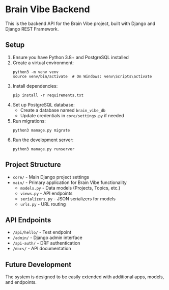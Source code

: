 # Brain Vibe Backend

This is the backend API for the Brain Vibe project, built with Django and Django REST Framework.

## Setup

1. Ensure you have Python 3.8+ and PostgreSQL installed
2. Create a virtual environment:
   ```
   python3 -m venv venv
   source venv/bin/activate  # On Windows: venv\Scripts\activate
   ```
3. Install dependencies:
   ```
   pip install -r requirements.txt
   ```
4. Set up PostgreSQL database:
   - Create a database named `brain_vibe_db`
   - Update credentials in `core/settings.py` if needed
5. Run migrations:
   ```
   python3 manage.py migrate
   ```
6. Run the development server:
   ```
   python3 manage.py runserver
   ```

## Project Structure

- `core/` - Main Django project settings
- `main/` - Primary application for Brain Vibe functionality
  - `models.py` - Data models (Projects, Topics, etc.)
  - `views.py` - API endpoints
  - `serializers.py` - JSON serializers for models
  - `urls.py` - URL routing

## API Endpoints

- `/api/hello/` - Test endpoint
- `/admin/` - Django admin interface
- `/api-auth/` - DRF authentication
- `/docs/` - API documentation

## Future Development

The system is designed to be easily extended with additional apps, models, and endpoints. 